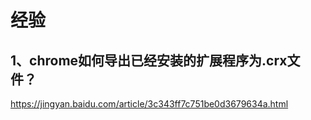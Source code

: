 # 经验

## 1、chrome如何导出已经安装的扩展程序为.crx文件？

https://jingyan.baidu.com/article/3c343ff7c751be0d3679634a.html